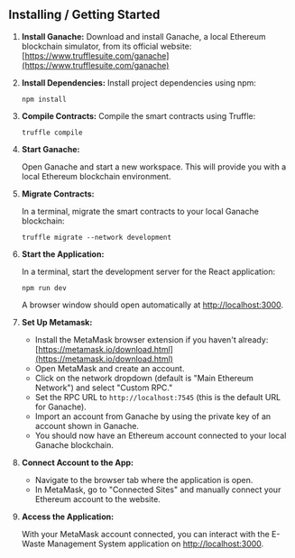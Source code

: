 ## Installing / Getting Started

1. **Install Ganache:** Download and install Ganache, a local Ethereum blockchain simulator, from its official website: [https://www.trufflesuite.com/ganache](https://www.trufflesuite.com/ganache)

2. **Install Dependencies:** Install project dependencies using npm:

   ```shell
   npm install
   ```

3. **Compile Contracts:** Compile the smart contracts using Truffle:

   ```shell
   truffle compile
   ```

4. **Start Ganache:**

   Open Ganache and start a new workspace. This will provide you with a local Ethereum blockchain environment.

5. **Migrate Contracts:**

   In a terminal, migrate the smart contracts to your local Ganache blockchain:

   ```shell
   truffle migrate --network development
   ```

6. **Start the Application:**

   In a terminal, start the development server for the React application:

   ```shell
   npm run dev
   ```

   A browser window should open automatically at [http://localhost:3000](http://localhost:3000).

7. **Set Up Metamask:**

   - Install the MetaMask browser extension if you haven't already: [https://metamask.io/download.html](https://metamask.io/download.html)
   - Open MetaMask and create an account.
   - Click on the network dropdown (default is "Main Ethereum Network") and select "Custom RPC."
   - Set the RPC URL to `http://localhost:7545` (this is the default URL for Ganache).
   - Import an account from Ganache by using the private key of an account shown in Ganache.
   - You should now have an Ethereum account connected to your local Ganache blockchain.

8. **Connect Account to the App:**

   - Navigate to the browser tab where the application is open.
   - In MetaMask, go to "Connected Sites" and manually connect your Ethereum account to the website.

9. **Access the Application:**

   With your MetaMask account connected, you can interact with the E-Waste Management System application on [http://localhost:3000](http://localhost:3000).
